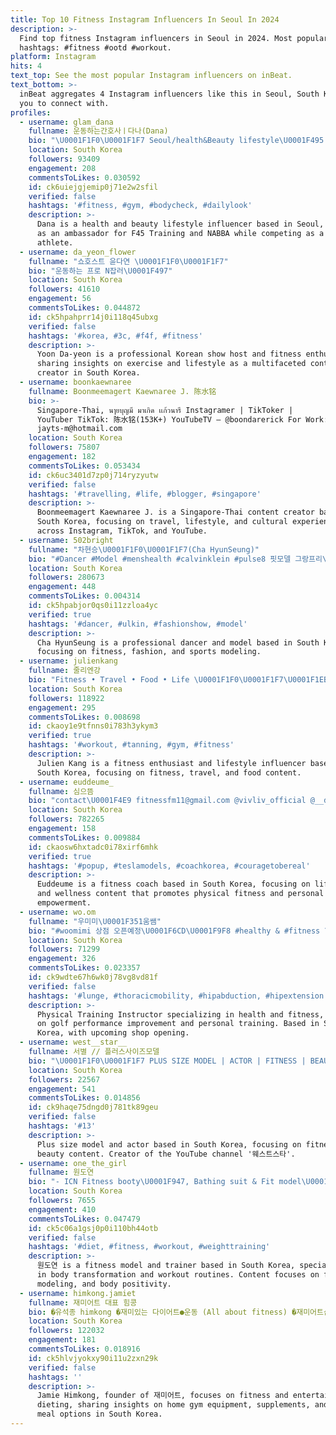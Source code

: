 ```yaml
---
title: Top 10 Fitness Instagram Influencers In Seoul In 2024
description: >-
  Find top fitness Instagram influencers in Seoul in 2024. Most popular
  hashtags: #fitness #ootd #workout.
platform: Instagram
hits: 4
text_top: See the most popular Instagram influencers on inBeat.
text_bottom: >-
  inBeat aggregates 4 Instagram influencers like this in Seoul, South Korea for
  you to connect with.
profiles:
  - username: glam_dana
    fullname: 운동하는간호사ㅣ다나(Dana)
    bio: "\U0001F1F0\U0001F1F7 Seoul/health&Beauty lifestyle\U0001F495 \U0001F451 @nabbawffkorea ambassador \U0001F4AA\U0001F3FF @f45_training_sinnonhyeon ambassador \U0001F3C5 20 NABBA Bikini athlete tall top6"
    location: South Korea
    followers: 93409
    engagement: 208
    commentsToLikes: 0.030592
    id: ck6uiejgjemip0j71e2w2sfil
    verified: false
    hashtags: '#fitness, #gym, #bodycheck, #dailylook'
    description: >-
      Dana is a health and beauty lifestyle influencer based in Seoul, serving
      as an ambassador for F45 Training and NABBA while competing as a bikini
      athlete.
  - username: da_yeon_flower
    fullname: "쇼호스트 윤다연 \U0001F1F0\U0001F1F7"
    bio: "운동하는 프로 N잡러\U0001F497"
    location: South Korea
    followers: 41610
    engagement: 56
    commentsToLikes: 0.044872
    id: ck5hpahprr14j0i118q45ubxg
    verified: false
    hashtags: '#korea, #3c, #f4f, #fitness'
    description: >-
      Yoon Da-yeon is a professional Korean show host and fitness enthusiast,
      sharing insights on exercise and lifestyle as a multifaceted content
      creator in South Korea.
  - username: boonkaewnaree
    fullname: Boonmeemagert Kaewnaree J. 陈水铭
    bio: >-
      Singapore-Thai, นๅยบุญมี มาเกิด เเก้วนารี Instagramer | TikToker |
      YouTuber TikTok: 陈水铭(153K+) YouTubeTV — @boondarerick For Work:
      jayts-m@hotmail.com
    location: South Korea
    followers: 75807
    engagement: 182
    commentsToLikes: 0.053434
    id: ck6uc3401d7zp0j714ryzyutw
    verified: false
    hashtags: '#travelling, #life, #blogger, #singapore'
    description: >-
      Boonmeemagert Kaewnaree J. is a Singapore-Thai content creator based in
      South Korea, focusing on travel, lifestyle, and cultural experiences
      across Instagram, TikTok, and YouTube.
  - username: 502bright
    fullname: "차현승\U0001F1F0\U0001F1F7(Cha HyunSeung)"
    bio: "#Dancer #Model #menshealth #calvinklein #pulse8 핏모델 그랑프리\U0001F947\U0001F3C6 스포티즘모델\U0001F948 스포츠모델\U0001F949 촬영 및 섭외문의 DM"
    location: South Korea
    followers: 280673
    engagement: 448
    commentsToLikes: 0.004314
    id: ck5hpabjor0qs0i11zzloa4yc
    verified: true
    hashtags: '#dancer, #ulkin, #fashionshow, #model'
    description: >-
      Cha HyunSeung is a professional dancer and model based in South Korea,
      focusing on fitness, fashion, and sports modeling. 
  - username: julienkang
    fullname: 줄리엔강
    bio: "Fitness • Travel • Food • Life \U0001F1F0\U0001F1F7\U0001F1EB\U0001F1F7\U0001F1E8\U0001F1E6"
    location: South Korea
    followers: 118922
    engagement: 295
    commentsToLikes: 0.008698
    id: ckaoy1e9tfnns0i783h3ykym3
    verified: true
    hashtags: '#workout, #tanning, #gym, #fitness'
    description: >-
      Julien Kang is a fitness enthusiast and lifestyle influencer based in
      South Korea, focusing on fitness, travel, and food content.
  - username: euddeume_
    fullname: 심으뜸
    bio: "contact\U0001F4E9 fitnessfm11@gmail.com @vivliv_official @__domdomi"
    location: South Korea
    followers: 782265
    engagement: 158
    commentsToLikes: 0.009884
    id: ckaosw6hxtadc0i78xirf6mhk
    verified: true
    hashtags: '#popup, #teslamodels, #coachkorea, #couragetobereal'
    description: >-
      Euddeume is a fitness coach based in South Korea, focusing on lifestyle
      and wellness content that promotes physical fitness and personal
      empowerment.
  - username: wo.om
    fullname: "우미미\U0001F351움쌤"
    bio: "#woomimi 상점 오픈예정\U0001F6CD\U0001F9F8 #healthy & #fitness \U0001F3CB\U0001F3FD‍♀️ Physical Training Instructor \U0001F50D TPI golf/google 기업,개인 레슨"
    location: South Korea
    followers: 71299
    engagement: 326
    commentsToLikes: 0.023357
    id: ck9wdte67h6wk0j78vg8vd81f
    verified: false
    hashtags: '#lunge, #thoracicmobility, #hipabduction, #hipextension'
    description: >-
      Physical Training Instructor specializing in health and fitness, focusing
      on golf performance improvement and personal training. Based in South
      Korea, with upcoming shop opening.
  - username: west__star__
    fullname: 서별 // 플러스사이즈모델
    bio: "\U0001F1F0\U0001F1F7 PLUS SIZE MODEL | ACTOR | FITNESS | BEAUTY @thekurvekorea @nobleman_theater 유튜브 ‘웨스트스타’ 채널"
    location: South Korea
    followers: 22567
    engagement: 541
    commentsToLikes: 0.014856
    id: ck9haqe75dngd0j781tk89geu
    verified: false
    hashtags: '#13'
    description: >-
      Plus size model and actor based in South Korea, focusing on fitness and
      beauty content. Creator of the YouTube channel '웨스트스타'.
  - username: one_the_girl
    fullname: 원도연
    bio: "- ICN Fitness booty\U0001F947, Bathing suit & Fit model\U0001F948 - 슈퍼바디짐 트레이너 준비중\U0001F91F\U0001F3FB \U0001F1E9\U0001F1EA\U0001F1E7\U0001F1EA\U0001F1EB\U0001F1F7\U0001F1F3\U0001F1F1\U0001F1E8\U0001F1ED\U0001F1EC\U0001F1E7\U0001F1EA\U0001F1F8\U0001F1E8\U0001F1FF\U0001F1EE\U0001F1F9\U0001F1E6\U0001F1F9\U0001F1ED\U0001F1FA\U0001F1ED\U0001F1F0\U0001F1F9\U0001F1ED\U0001F1EF\U0001F1F5\U0001F1E6\U0001F1FA\U0001F1EC\U0001F1FA"
    location: South Korea
    followers: 7655
    engagement: 410
    commentsToLikes: 0.047479
    id: ck5c06a1gsj0p0i110bh44otb
    verified: false
    hashtags: '#diet, #fitness, #workout, #weighttraining'
    description: >-
      원도연 is a fitness model and trainer based in South Korea, specializing
      in body transformation and workout routines. Content focuses on fitness,
      modeling, and body positivity.
  - username: himkong.jamiet
    fullname: 재미어트 대표 힘콩
    bio: �유석종 himkong �재미있는 다이어트●운동 (All about fitness) �재미어트샵�홈짐기구/보충용식품/닭가슴살
    location: South Korea
    followers: 122032
    engagement: 181
    commentsToLikes: 0.018916
    id: ck5hlvjyokxy90i11u2zxn29k
    verified: false
    hashtags: ''
    description: >-
      Jamie Himkong, founder of 재미어트, focuses on fitness and entertaining
      dieting, sharing insights on home gym equipment, supplements, and healthy
      meal options in South Korea.
---
```


